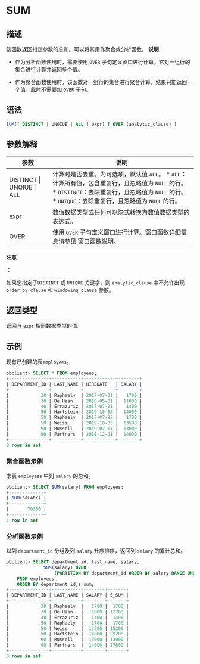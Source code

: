 SUM 
========================



描述 
-----------------------

该函数返回指定参数的总和。可以将其用作聚合或分析函数。
**说明**



* 作为分析函数使用时，需要使用 `OVER` 子句定义窗口进行计算。它对一组行的集合进行计算并返回多个值。

  

* 作为聚合函数使用时，该函数对一组行的集合进行聚合计算，结果只能返回一个值，此时不需要加 `OVER` 子句。

  




语法 
-----------------------

```sql
SUM([ DISTINCT | UNQIUE | ALL ] expr) [ OVER (analytic_clause) ]
```



参数解释 
-------------------------



|            参数             |                                                                                                                                      说明                                                                                                                                       |
|---------------------------|-------------------------------------------------------------------------------------------------------------------------------------------------------------------------------------------------------------------------------------------------------------------------------|
| DISTINCT \| UNQIUE \| ALL | 计算时是否去重。为可选项，默认值 `ALL`。 * `ALL`：计算所有值，包含重复行，且忽略值为 `NULL` 的行。   * `DISTINCT`：去除重复行，且忽略值为 `NULL` 的行。   * `UNIQUE`：去除重复行，且忽略值为 `NULL` 的行。    |
| expr                      | 数值数据类型或任何可以隐式转换为数值数据类型的表达式。                                                                                                                                                                                                                                                   |
| OVER                      | 使用 `OVER` 子句定义窗口进行计算。窗口函数详细信息请参见 [窗口函数说明](/zh-CN/11.sql-reference-oracle-mode/5.functions-2/4.analysis-functions-2/1.window-function-description.md)。                                                                                                                                                                                       |


**注意**

：

如果您指定了`DISTINCT` 或 `UNIQUE` 关键字，则 `analytic_clause` 中不允许出现 `order_by_clause` 和 `windowing_clause` 参数。

返回类型 
-------------------------

返回与 `expr` 相同数据类型的值。

示例 
-----------------------

现有已创建的表`employees`。

```sql
obclient> SELECT * FROM employees;
+---------------+-----------+------------+--------+
| DEPARTMENT_ID | LAST_NAME | HIREDATE   | SALARY |
+---------------+-----------+------------+--------+
|            30 | Raphaely  | 2017-07-01 |   1700 |
|            30 | De Haan   | 2018-05-01 |  11000 |
|            40 | Errazuriz | 2017-07-21 |   1400 |
|            50 | Hartstein | 2019-10-05 |  14000 |
|            50 | Raphaely  | 2017-07-22 |   1700 |
|            50 | Weiss     | 2019-10-05 |  13500 |
|            90 | Russell   | 2019-07-11 |  13000 |
|            90 | Partners  | 2018-12-01 |  14000 |
+---------------+-----------+------------+--------+
8 rows in set
```



### 聚合函数示例 

求表 `employees` 中列 `salary` 的总和。

```sql
obclient> SELECT SUM(salary) FROM employees;
+-------------+
| SUM(SALARY) |
+-------------+
|       70300 |
+-------------+
1 row in set
```



### 分析函数示例 

以列 `department_id` 分组及列 `salary` 升序排序，返回列 `salary` 的累计总和。

```sql
obclient> SELECT department_id, last_name, salary,
              SUM(salary) OVER
                  (PARTITION BY department_id ORDER BY salary RANGE UNBOUNDED PRECEDING) s_sum
    FROM employees
    ORDER BY department_id,s_sum;
+---------------+-----------+--------+-------+
| DEPARTMENT_ID | LAST_NAME | SALARY | S_SUM |
+---------------+-----------+--------+-------+
|            30 | Raphaely  |   1700 |  1700 |
|            30 | De Haan   |  11000 | 12700 |
|            40 | Errazuriz |   1400 |  1400 |
|            50 | Raphaely  |   1700 |  1700 |
|            50 | Weiss     |  13500 | 15200 |
|            50 | Hartstein |  14000 | 29200 |
|            90 | Russell   |  13000 | 13000 |
|            90 | Partners  |  14000 | 27000 |
+---------------+-----------+--------+-------+
8 rows in set
```


